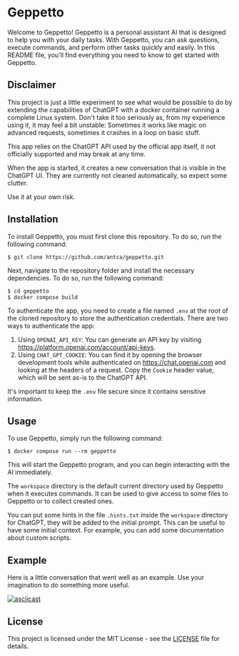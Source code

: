 # Geppetto

Welcome to Geppetto! Geppetto is a personal assistant AI that is designed to help you with your daily tasks. With Geppetto, you can ask questions, execute commands, and perform other tasks quickly and easily. In this README file, you'll find everything you need to know to get started with Geppetto.

## Disclaimer

This project is just a little experiment to see what would be possible to do by extending the capabilities of ChatGPT with a docker container running a complete Linux system.
Don't take it too seriously as, from my experience using it, it may feel a bit unstable: Sometimes it works like magic on advanced requests, sometimes it crashes in a loop on basic stuff.

This app relies on the ChatGPT API used by the official app itself, it not officially supported and may break at any time.

When the app is started, it creates a new conversation that is visible in the ChatGPT UI. They are currently not cleaned automatically, so expect some clutter.

Use it at your own risk.

## Installation

To install Geppetto, you must first clone this repository. To do so, run the following command:

```
$ git clone https://github.com/antca/geppetto.git
```

Next, navigate to the repository folder and install the necessary dependencies. To do so, run the following command:

```
$ cd geppetto
$ docker compose build
```

To authenticate the app, you need to create a file named `.env` at the root of the cloned repository to store the authentication credentials. There are two ways to authenticate the app:

1. Using `OPENAI_API_KEY`: You can generate an API key by visiting https://platform.openai.com/account/api-keys.
2. Using `CHAT_GPT_COOKIE`: You can find it by opening the browser development tools while authenticated on https://chat.openai.com and looking at the headers of a request. Copy the `Cookie` header value, which will be sent as-is to the ChatGPT API.

It's important to keep the `.env` file secure since it contains sensitive information.

## Usage

To use Geppetto, simply run the following command:

```
$ docker compose run --rm geppetto
```

This will start the Geppetto program, and you can begin interacting with the AI immediately.

The `workspace` directory is the default current directory used by Geppetto when it executes commands.
It can be used to give access to some files to Geppetto or to collect created ones.

You can put some hints in the file `.hints.txt` inside the `workspace` directory for ChatGPT, they will be added to the initial prompt.
This can be useful to have some initial context. For example, you can add some documentation about custom scripts.

## Example

Here is a little conversation that went well as an example. Use your imagination to do something more useful.

[![asciicast](https://asciinema.org/a/q4aexDEfHEHqK8Kdd6rPmr6ln.svg)](https://asciinema.org/a/q4aexDEfHEHqK8Kdd6rPmr6ln)

## License

This project is licensed under the MIT License - see the [LICENSE](LICENSE) file for details.
